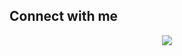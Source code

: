 

## Connect with me  
<div align="center">
<img src="https://discord.c99.nl/widget/theme-2/773798308249731112.png" align="center" height="" width="" />
</div>
 


